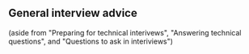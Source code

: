 ## General interview advice

(aside from "Preparing for technical interivews", "Answering technical questions", and "Questions to ask in interiviews")
